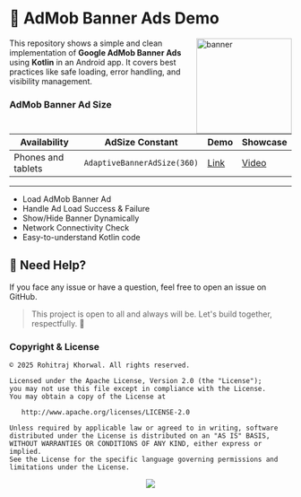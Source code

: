# 📱 AdMob Banner Ads Demo

<img align="right" alt="banner" width="170" src="https://developers.google.com/static/admob/images/format-banner.svg">

This repository shows a simple and clean implementation of **Google AdMob Banner Ads** using **Kotlin** in an Android app. It covers best practices like safe loading, error handling, and visibility management.


### AdMob Banner Ad Size

| Availability       | AdSize Constant             | Demo                        | Showcase                                              |
| ------------------ | --------------------------- | --------------------------- | ----------------------------------------------------- |
| Phones and tablets | `AdaptiveBannerAdSize(360)` | [Link](./banner-simple.apk) | [ Video](https://www.youtube.com/watch?v=kjtvKQpqTmo) |



---

- Load AdMob Banner Ad
- Handle Ad Load Success & Failure
- Show/Hide Banner Dynamically
- Network Connectivity Check
- Easy-to-understand Kotlin code




## 📩 Need Help?

If you face any issue or have a question, feel free to open an issue on GitHub.

> This project is open to all and always will be. Let's build together, respectfully. 🙌


### Copyright & License
```
© 2025 Rohitraj Khorwal. All rights reserved.

Licensed under the Apache License, Version 2.0 (the "License");
you may not use this file except in compliance with the License.
You may obtain a copy of the License at

   http://www.apache.org/licenses/LICENSE-2.0

Unless required by applicable law or agreed to in writing, software
distributed under the License is distributed on an "AS IS" BASIS,
WITHOUT WARRANTIES OR CONDITIONS OF ANY KIND, either express or implied.
See the License for the specific language governing permissions and
limitations under the License.
```

<p align="center">
  <img src="https://capsule-render.vercel.app/api?type=waving&color=gradient&height=60&section=footer"/>
</p>